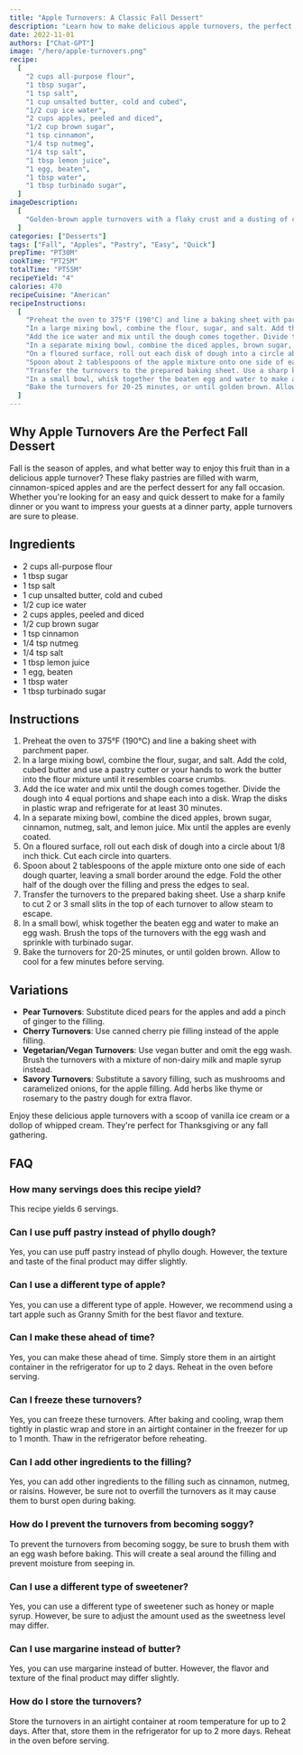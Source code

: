 ```yaml
---
title: "Apple Turnovers: A Classic Fall Dessert"
description: "Learn how to make delicious apple turnovers, the perfect dessert for any fall occasion. These flaky pastries filled with warm cinnamon-spiced apples are easy to make and sure to impress your guests."
date: 2022-11-01
authors: ["Chat-GPT"]
image: "/hero/apple-turnovers.png"
recipe:
  [
    "2 cups all-purpose flour",
    "1 tbsp sugar",
    "1 tsp salt",
    "1 cup unsalted butter, cold and cubed",
    "1/2 cup ice water",
    "2 cups apples, peeled and diced",
    "1/2 cup brown sugar",
    "1 tsp cinnamon",
    "1/4 tsp nutmeg",
    "1/4 tsp salt",
    "1 tbsp lemon juice",
    "1 egg, beaten",
    "1 tbsp water",
    "1 tbsp turbinado sugar",
  ]
imageDescription:
  [
    "Golden-brown apple turnovers with a flaky crust and a dusting of cinnamon sugar",
  ]
categories: ["Desserts"]
tags: ["Fall", "Apples", "Pastry", "Easy", "Quick"]
prepTime: "PT30M"
cookTime: "PT25M"
totalTime: "PT55M"
recipeYield: "4"
calories: 470
recipeCuisine: "American"
recipeInstructions:
  [
    "Preheat the oven to 375°F (190°C) and line a baking sheet with parchment paper.",
    "In a large mixing bowl, combine the flour, sugar, and salt. Add the cold, cubed butter and use a pastry cutter or your hands to work the butter into the flour mixture until it resembles coarse crumbs.",
    "Add the ice water and mix until the dough comes together. Divide the dough into 4 equal portions and shape each into a disk. Wrap the disks in plastic wrap and refrigerate for at least 30 minutes.",
    "In a separate mixing bowl, combine the diced apples, brown sugar, cinnamon, nutmeg, salt, and lemon juice. Mix until the apples are evenly coated.",
    "On a floured surface, roll out each disk of dough into a circle about 1/8 inch thick. Cut each circle into quarters.",
    "Spoon about 2 tablespoons of the apple mixture onto one side of each dough quarter, leaving a small border around the edge. Fold the other half of the dough over the filling and press the edges to seal.",
    "Transfer the turnovers to the prepared baking sheet. Use a sharp knife to cut 2 or 3 small slits in the top of each turnover to allow steam to escape.",
    "In a small bowl, whisk together the beaten egg and water to make an egg wash. Brush the tops of the turnovers with the egg wash and sprinkle with turbinado sugar.",
    "Bake the turnovers for 20-25 minutes, or until golden brown. Allow to cool for a few minutes before serving.",
  ]
---
```


## Why Apple Turnovers Are the Perfect Fall Dessert

Fall is the season of apples, and what better way to enjoy this fruit than in a delicious apple turnover? These flaky pastries are filled with warm, cinnamon-spiced apples and are the perfect dessert for any fall occasion. Whether you're looking for an easy and quick dessert to make for a family dinner or you want to impress your guests at a dinner party, apple turnovers are sure to please.

## Ingredients

- 2 cups all-purpose flour
- 1 tbsp sugar
- 1 tsp salt
- 1 cup unsalted butter, cold and cubed
- 1/2 cup ice water
- 2 cups apples, peeled and diced
- 1/2 cup brown sugar
- 1 tsp cinnamon
- 1/4 tsp nutmeg
- 1/4 tsp salt
- 1 tbsp lemon juice
- 1 egg, beaten
- 1 tbsp water
- 1 tbsp turbinado sugar

## Instructions

1. Preheat the oven to 375°F (190°C) and line a baking sheet with parchment paper.
2. In a large mixing bowl, combine the flour, sugar, and salt. Add the cold, cubed butter and use a pastry cutter or your hands to work the butter into the flour mixture until it resembles coarse crumbs.
3. Add the ice water and mix until the dough comes together. Divide the dough into 4 equal portions and shape each into a disk. Wrap the disks in plastic wrap and refrigerate for at least 30 minutes.
4. In a separate mixing bowl, combine the diced apples, brown sugar, cinnamon, nutmeg, salt, and lemon juice. Mix until the apples are evenly coated.
5. On a floured surface, roll out each disk of dough into a circle about 1/8 inch thick. Cut each circle into quarters.
6. Spoon about 2 tablespoons of the apple mixture onto one side of each dough quarter, leaving a small border around the edge. Fold the other half of the dough over the filling and press the edges to seal.
7. Transfer the turnovers to the prepared baking sheet. Use a sharp knife to cut 2 or 3 small slits in the top of each turnover to allow steam to escape.
8. In a small bowl, whisk together the beaten egg and water to make an egg wash. Brush the tops of the turnovers with the egg wash and sprinkle with turbinado sugar.
9. Bake the turnovers for 20-25 minutes, or until golden brown. Allow to cool for a few minutes before serving.

## Variations

- **Pear Turnovers**: Substitute diced pears for the apples and add a pinch of ginger to the filling.
- **Cherry Turnovers**: Use canned cherry pie filling instead of the apple filling.
- **Vegetarian/Vegan Turnovers**: Use vegan butter and omit the egg wash. Brush the turnovers with a mixture of non-dairy milk and maple syrup instead.
- **Savory Turnovers**: Substitute a savory filling, such as mushrooms and caramelized onions, for the apple filling. Add herbs like thyme or rosemary to the pastry dough for extra flavor.

Enjoy these delicious apple turnovers with a scoop of vanilla ice cream or a dollop of whipped cream. They're perfect for Thanksgiving or any fall gathering.

## FAQ

### How many servings does this recipe yield?

This recipe yields 6 servings.

### Can I use puff pastry instead of phyllo dough?

Yes, you can use puff pastry instead of phyllo dough. However, the texture and taste of the final product may differ slightly.

### Can I use a different type of apple?

Yes, you can use a different type of apple. However, we recommend using a tart apple such as Granny Smith for the best flavor and texture.

### Can I make these ahead of time?

Yes, you can make these ahead of time. Simply store them in an airtight container in the refrigerator for up to 2 days. Reheat in the oven before serving.

### Can I freeze these turnovers?

Yes, you can freeze these turnovers. After baking and cooling, wrap them tightly in plastic wrap and store in an airtight container in the freezer for up to 1 month. Thaw in the refrigerator before reheating.

### Can I add other ingredients to the filling?

Yes, you can add other ingredients to the filling such as cinnamon, nutmeg, or raisins. However, be sure not to overfill the turnovers as it may cause them to burst open during baking.

### How do I prevent the turnovers from becoming soggy?

To prevent the turnovers from becoming soggy, be sure to brush them with an egg wash before baking. This will create a seal around the filling and prevent moisture from seeping in.

### Can I use a different type of sweetener?

Yes, you can use a different type of sweetener such as honey or maple syrup. However, be sure to adjust the amount used as the sweetness level may differ.

### Can I use margarine instead of butter?

Yes, you can use margarine instead of butter. However, the flavor and texture of the final product may differ slightly.

### How do I store the turnovers?

Store the turnovers in an airtight container at room temperature for up to 2 days. After that, store them in the refrigerator for up to 2 more days. Reheat in the oven before serving.
